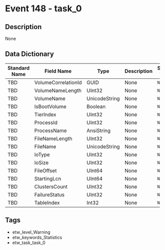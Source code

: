 # Event 148 - task_0

## Description
None

## Data Dictionary
|Standard Name|Field Name|Type|Description|Sample Value|
|---|---|---|---|---|
|TBD|VolumeCorrelationId|GUID|None|`None`|
|TBD|VolumeNameLength|UInt32|None|`None`|
|TBD|VolumeName|UnicodeString|None|`None`|
|TBD|IsBootVolume|Boolean|None|`None`|
|TBD|TierIndex|UInt32|None|`None`|
|TBD|ProcessId|UInt32|None|`None`|
|TBD|ProcessName|AnsiString|None|`None`|
|TBD|FileNameLength|UInt32|None|`None`|
|TBD|FileName|UnicodeString|None|`None`|
|TBD|IoType|UInt32|None|`None`|
|TBD|IoSize|UInt32|None|`None`|
|TBD|FileOffset|UInt64|None|`None`|
|TBD|StartingLcn|UInt64|None|`None`|
|TBD|ClustersCount|UInt32|None|`None`|
|TBD|FailureStatus|UInt32|None|`None`|
|TBD|TableIndex|Int32|None|`None`|

## Tags
* etw_level_Warning
* etw_keywords_Statistics
* etw_task_task_0